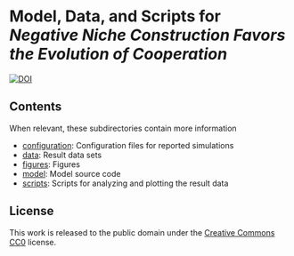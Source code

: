 # Model, Data, and Scripts for *Negative Niche Construction Favors the Evolution of Cooperation*

[![DOI](https://zenodo.org/badge/doi/10.5281/zenodo.16914.svg)](http://dx.doi.org/10.5281/zenodo.16914)

## Contents

When relevant, these subdirectories contain more information

* [configuration](configuration): Configuration files for reported simulations
* [data](data): Result data sets
* [figures](figures): Figures
* [model](model): Model source code
* [scripts](scripts): Scripts for analyzing and plotting the result data


## License

This work is released to the public domain under the [Creative Commons
CC0](http://creativecommons.org/publicdomain/zero/1.0/) license.

